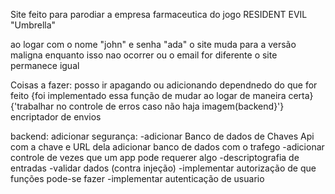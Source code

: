 Site feito para parodiar a empresa farmaceutica do jogo RESIDENT EVIL "Umbrella"

ao logar com o nome "john" e senha "ada" o site muda para a versão maligna 
enquanto isso nao ocorrer ou o email for diferente o site permanece igual


Coisas a fazer: posso ir apagando ou adicionando dependnedo do que for feito
{foi implementado essa função de mudar ao logar de maneira certa}
{'trabalhar no controle de erros caso não haja imagem(backend}'}
encriptador de envios

backend:
adicionar segurança:
  -adicionar Banco de dados de Chaves Api com a chave e URL dela
  adicionar banco de dados com o trafego
  -adicionar controle de vezes que um app pode requerer algo
  -descriptografia de entradas
  -validar dados (contra injeção)
  -implementar autorização de que funções pode-se fazer
  -implementar autenticação de usuario

